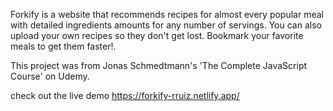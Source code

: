 Forkify is a website that recommends recipes for almost every popular meal with detailed ingredients amounts for any number of servings. You can also upload your own recipes so they don't get lost. Bookmark your favorite meals to get them faster!.

This project was from Jonas Schmedtmann's 'The Complete JavaScript Course' on Udemy.

check out the live demo https://forkify-rruiz.netlify.app/
